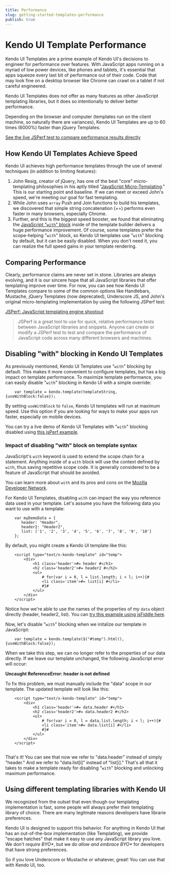 ```yaml
---
title: Performance
slug: getting-started-templates-performance
publish: true
---
```


# Kendo UI Template Performance
Kendo UI Templates are a prime example of Kendo UI's decisions to engineer for performance over features. With JavaScript apps running on a myriad of low power devices, like phones and tablets, it's essential that apps squeeze every last bit of performance out of their code. Code that may look fine on a desktop browser like Chrome can crawl on a tablet if not careful engineered.

Kendo UI Templates does not offer as many features as other JavaScript templating libraries, but it does so intentionally to deliver better performance.

Depending on the browser and computer (templates run on the client machine, so naturally there are variances), Kendo UI Templates are up to 60 times (6000%) faster than jQuery Templates.

[See the live JSPerf test to compare performance results directly](http://jsperf.com/dom-vs-innerhtml-based-templating/509)

## How Kendo UI Templates Achieve Speed
Kendo UI achieves high performance templates through the use of several techniques (in addition to limiting features):

1. John Resig, creator of jQuery, has one of the best "core" micro-templating philosophies in his aptly titled "[JavaScript Micro-Templating](http://ejohn.org/blog/javascript-micro-templating/)." This is our starting point and baseline. If we can meet or exceed John's speed, we're meeting our goal for fast templating.
2. While John uses `array` Push and Join functions to build his templates, we discovered that simple string concatenation (+=) performs even faster in many browsers, especially Chrome.
3. Further, and this is the biggest speed booster, we found that eliminating the [JavaScript "`with`" block](https://developer.mozilla.org/index.php?title=En/Core_JavaScript_1.5_Reference/Statements/With) inside of the template builder delivers a huge performance improvement. Of course, some templates prefer the scope-helping "`with`" block, so Kendo UI templates use "`with`" blocking by default, but it can be easily disabled. When you don't need it, you can realize the full speed gains in your template rendering.

## Comparing Performance
Clearly, performance claims are never set in stone. Libraries are always evolving, and it is our sincere hope that all JavaScript libraries that offer templating improve over time. For now, you can see how Kendo UI Templates compare to some of the common options like Handlebars, Mustache, jQuery Templates (now deprecated), Underscore JS, and John's original micro-templating implementation by using the following JSPerf test:

[JSPerf: JavaScript templating engine shootout](http://jsperf.com/dom-vs-innerhtml-based-templating/509)

> JSPerf is a great tool to use for quick, relative performance tests between JavaScript libraries and snippets. Anyone can create or modify a JSPerf test to test and compare the performance of JavaScript code across many different browsers and machines.

## Disabling "with" blocking in Kendo UI Templates
As previously mentioned, Kendo UI Templates use "`with`" blocking by default. This makes it more convenient to configure templates, but has a big impact on template performance. To maximize template performance, you can easily disable "`with`" blocking in Kendo UI with a simple override:

		var template = kendo.template(templateString,{useWithBlock:false});

By setting `useWithBlock` to `false`, Kendo UI templates will run at maximum speed. Use this option if you are looking for ways to make your apps run faster, especially on mobile devices.

You can try a live demo of Kendo UI Templates with "`with`" blocking disabled using [this jsPerf example](http://jsfiddle.net/kfEfw/2/).

### Impact of disabling "with" block on template syntax
JavaScript's `with` keyword is used to extend the scope chain for a statement. Anything inside of a `with` block will use the context defined by `with`, thus saving repetitive scope code. It is generally considered to be a feature of JavaScript that should be avoided.

You can learn more about `with` and its pros and cons on the [Mozilla Developer Network](https://developer.mozilla.org/index.php?title=En/Core_JavaScript_1.5_Reference/Statements/With).

For Kendo UI Templates, disabling `with` can impact the way you reference data used in your template. Let's assume you have the following data you want to use with a template:

		var myDemoData = {
		   header: "Header",
		   header2: "Header2",
		   list: ['1', '2', '3', '4', '5', '6', '7', '8', '9', '10']
		};

By default, you might create a Kendo UI template like this:

		<script type="text/x-kendo-template" id="temp">
		    <div>
		        <h1 class='header'>#= header #</h1>
		        <h2 class='header2'>#= header2 #</h2>
		        <ul>
		            # for(var i = 0, l = list.length; i < l; i++){#
		            <li class='item'>#= list[i] #</li>
		            #}#
		        </ul>
		    </div>
		</script>

Notice how we're able to use the names of the properties of my `data` object directly (header, header2, list). You can [try this example using jsFiddle here](http://jsfiddle.net/zMRXy/1/).

Now, let's disable "`with`" blocking when we initalize our template in JavaScript:

		var template = kendo.template($("#temp").html(), {useWithBlock:false});

When we take this step, we can no longer refer to the properties of our data directly. If we leave our template unchanged, the following JavaScript error will occur:

**Uncaught ReferenceError: header is not defined**

To fix this problem, we must manually include the "data" scope in our template. The updated template will look like this:

		<script type="text/x-kendo-template" id="temp">
		    <div>
		        <h1 class='header'>#= data.header #</h1>
		        <h2 class='header2'>#= data.header2 #</h2>
		        <ul>
		            # for(var i = 0, l = data.list.length; i < l; i++){#
		            <li class='item'>#= data.list[i] #</li>
		            #}#
		        </ul>
		    </div>
		</script>
		​
That's it! You can see that now we refer to "data.header" instead of simply "header." And we refer to "data.list[i]" instead of "list[i]." That's all that it takes to make a template ready for disabling "`with`" blocking and unlocking maximum performance.

## Using different templating libraries with Kendo UI
We recognized from the outset that even though our templating implementation is fast, some people will always prefer their templating library of choice. There are many legitmate reasons developers have librarie preferences.

Kendo UI is designed to support this behavior. For anything in Kendo UI that has an out-of-the-box implementation (like Templating), we provide "escape hatches" that make it easy to use any JavaScript library you love. We don't _require BYO*_, but we do _allow and embrace BYO*_ for developers that have strong preferences.

So if you love Underscore or Mustache or whatever, great! You can use that with Kendo UI, too.
